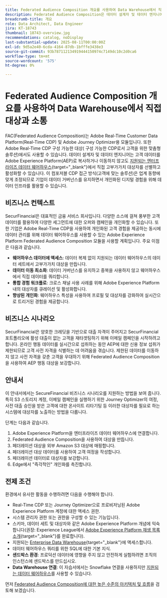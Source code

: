 ```yaml
---
title: Federated Audience Composition 개요를 사용하여 Data Warehouse에서 직접 대상과 소통
description: Federated Audience Composition은 데이터 설계자 및 데이터 엔지니어가 지원되는 데이터 웨어하우스에서 직접 고부가가치 대상을 큐레이션 및 활성화할 수 있는 강력한 기능입니다.
breadcrumb-title: 개요
role: Data Architect, Data Engineer
jira: KT-18743
thumbnail: 18743-overview.jpg
recommendations: catalog, noDisplay
last-substantial-update: 2025-08-11T00:00:00Z
exl-id: 9d5a2e40-6cda-4164-87db-1bfffe3438e3
source-git-commit: 93b787112134919444150974c7149dc10c2d0ca6
workflow-type: tm+mt
source-wordcount: '575'
ht-degree: 0%

---
```


# Federated Audience Composition 개요를 사용하여 Data Warehouse에서 직접 대상과 소통

FAC(Federated Audience Composition)는 Adobe Real-Time Customer Data Platform(Real-Time CDP) 및 Adobe Journey Optimizer용 모듈입니다. 또한 Adobe Real-Time CDP 구성 가능한 대상( 구성 가능한 CDP로서 고객을 위한 맞춤형 솔루션)에서도 사용할 수 있습니다. 데이터 설계자 및 데이터 엔지니어는 고객 데이터를 Adobe Experience Platform(AEP)로 복사하거나 이동하지 않고도 [지원되는 엔터프라이즈 데이터 웨어하우스](https://experienceleague.adobe.com/ko/docs/federated-audience-composition/using/start/access-prerequisites){target="_blank"}에서 직접 고부가가치 대상자를 선별하고 활성화할 수 있습니다. 이 컴포저블 CDP 접근 방식(고객에 맞는 솔루션)은 업계 동향에 맞게 조정되므로 기업이 데이터 거버넌스를 유지하면서 개인화된 디지털 경험을 위해 데이터 인프라를 활용할 수 있습니다.

## 비즈니스 컨텍스트

SecurFinancial은 대표적인 금융 서비스 회사입니다. 다양한 소스에 걸쳐 풍부한 고객 데이터를 활용하여 다양한 세그먼트에 대한 오퍼와 캠페인을 개인화할 수 있습니다. 또한 기업은 Adobe Real-Time CDP을 사용하여 개인화된 고객 경험을 제공하는 동시에 데이터 관리를 위해 데이터 웨어하우스를 사용할 수 있는 Adobe Experience Platform Federated Audience Composition 모듈을 사용할 계획입니다. 주요 이점은 다음과 같습니다.

- **웨어하우스 데이터에 액세스**: 데이터 복제 없이 지원되는 데이터 웨어하우스의 데이터 세트에서 고부가가치 대상을 만듭니다.
- **데이터 이동 최소화**: 데이터 거버넌스를 유지하고 중복을 사용하지 않고 웨어하우스에서 직접 데이터를 쿼리합니다.
- **통합 경험 워크플로**: 크로스 채널 사용 사례를 위해 Adobe Experience Platform 내의 대상자를 큐레이션 및 활성화합니다.
- **향상된 개인화**: 웨어하우스 특성을 사용하여 프로필 및 대상자를 강화하여 실시간으로 트리거된 경험을 제공합니다.

## 비즈니스 시나리오

SecurFinancial은 양호한 크레딧을 기반으로 대출 자격이 주어지고 SecurFinancial 포트폴리오에 활성 대출이 없는 고객을 재타겟팅하기 위해 이메일 캠페인을 시작하려고 합니다. 온라인 행동 데이터를 실시간으로 섭취하는 동안 AEP에 대한 신용 정보 섭취가 제한되므로 고객 사전 자격을 식별하는 데 어려움을 겪습니다. 제한된 데이터를 이동하지 않고 사전 자격을 갖춘 고객을 우대하기 위해 Federated Audience Composition을 사용하여 AEP 행동 대상을 보강합니다.

## 안내서

이 안내서에서는 SecureFinancial 비즈니스 시나리오를 지원하는 방법을 보여 줍니다. 특히 S3 스토리지 계정, 이메일 캠페인을 실행하기 위한 Journey Optimizer의 여정, 사전 대출 승인을 받은 고객에 대한 온사이트 리타기팅 등 이러한 대상자를 필요로 하는 시스템에 대상자를 노출하는 방법을 다룹니다.

단계는 다음과 같습니다.

1. Adobe Experience Platform을 엔터프라이즈 데이터 웨어하우스에 연결합니다.
2. Federated Audience Composition을 사용하여 대상을 만듭니다.
3. 페더레이션 대상을 외부 Amazon S3 대상에 매핑합니다.
4. 페더레이션 대상 데이터를 사용하여 고객 여정을 작성합니다.
5. 페더레이션 데이터로 대상자를 보강합니다.
6. Edge에서 &quot;즉각적인&quot; 개인화를 촉진합니다.

## 전제 조건

환경에서 유사한 활동을 수행하려면 다음을 수행해야 합니다.

- Real-Time CDP 또는 Journey Optimizer으로 프로비저닝된 Adobe Experience Platform 계정에 대한 액세스 권한.
- 시스템 관리자 권한 또는 권한을 구성할 수 있는 기능입니다.
- 스키마, 데이터 세트 및 대상자와 같은 Adobe Experience Platform 개념에 익숙합니다(권장: Experience League에서 [Adobe Experience Platform 재생 목록 소개](https://experienceleague.adobe.com/ko/playlists/experience-platform-introduction?lang=en){target="_blank"}를 완료합니다).
- 지원되는 [Enterprise Data Warehouse](https://experienceleague.adobe.com/ko/docs/federated-audience-composition/using/start/access-prerequisites){target="_blank"}에 액세스합니다.
- 데이터 웨어하우스 쿼리를 위한 SQL에 대한 기본 지식.
- **샌드박스 환경**: 프로덕션 데이터에 영향을 주지 않고 안전하게 실험하려면 조직의 인스턴스에 샌드박스를 만드십시오.
- **Data Warehouse 연결**: 이 자습서에서는 Snowflake 연결을 사용하지만 [지원되는 데이터 웨어하우스](https://experienceleague.adobe.com/ko/docs/federated-audience-composition/using/start/access-prerequisites)를 사용할 수 있습니다.

먼저 [Federated Audience Composition에 대한 높은 수준의 아키텍처 및 흐름](fac-architecture-and-flow.md)을 검토해 보겠습니다.
